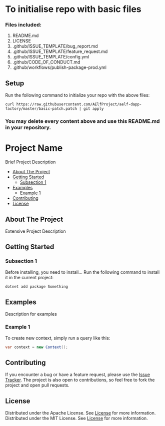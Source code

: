 # To initialise repo with basic files
### Files included:  
1. README.md  
2. LICENSE  
3. .github/ISSUE_TEMPLATE/bug_report.md  
4. .github/ISSUE_TEMPLATE/feature_request.md  
5. .github/ISSUE_TEMPLATE/config.yml  
6. .github/CODE_OF_CONDUCT.md  
7. .github/workflows/publish-package-prod.yml  

## Setup
Run the following command to initialize your repo with the above files:
```shell
curl https://raw.githubusercontent.com/AElfProject/aelf-dapp-factory/master/basic-patch.patch | git apply
```

### You may delete every content above and use this README.md in your repository.

# Project Name

Brief Project Description

- [About The Project](#about-the-project)
- [Getting Started](#getting-started)
  - [Subsection 1](#subsection-1)
- [Examples](#examples)
  - [Example 1](#example-1)
- [Contributing](#contributing)
- [License](#license)

## About The Project

Extensive Project Description

## Getting Started

### Subsection 1

Before installing, you need to install... Run the following command to install it in the current project:

```sh
dotnet add package Something
```

## Examples

Description for examples

### Example 1

To create new context, simply run a query like this:

```cs
var context = new Context();
```

## Contributing

If you encounter a bug or have a feature request, please use the [Issue Tracker](https://github.com/AElfProject/aelf-dapp-factory/issues/new). The project is also open to contributions, so feel free to fork the project and open pull requests.

## License

Distributed under the Apache License. See [License](LICENSE) for more information.
Distributed under the MIT License. See [License](LICENSE) for more information.
